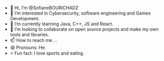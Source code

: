 - 👋 Hi, I’m @SofianeBOURICHADZ
- 👀 I’m interested in Cybersecurity, software engineering and Games Development.
- 🌱 I’m currently learning Java, C++, JS and React.
- 💞️ I’m looking to collaborate on open source projects and make my own tools and libraries.
- 📫 How to reach me ...
- 😄 Pronouns: He.
- ⚡ Fun fact: I love sports and eating.

<!---
SofianeBOURICHADZ/SofianeBOURICHADZ is a ✨ special ✨ repository because its `README.md` (this file) appears on your GitHub profile.
You can click the Preview link to take a look at your changes.
--->
